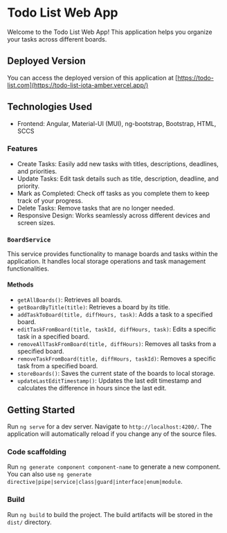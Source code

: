 # Todo List Web App

Welcome to the Todo List Web App! This application helps you organize your tasks across different boards.

## Deployed Version

You can access the deployed version of this application at [https://todo-list.com](https://todo-list-iota-amber.vercel.app/)

## Technologies Used

- Frontend: Angular, Material-UI (MUI), ng-bootstrap, Bootstrap, HTML, SCCS

### Features

- Create Tasks: Easily add new tasks with titles, descriptions, deadlines, and priorities.
- Update Tasks: Edit task details such as title, description, deadline, and priority.
- Mark as Completed: Check off tasks as you complete them to keep track of your progress.
- Delete Tasks: Remove tasks that are no longer needed.
- Responsive Design: Works seamlessly across different devices and screen sizes.

### `BoardService`

This service provides functionality to manage boards and tasks within the application. It handles local storage operations and task management functionalities.

#### Methods

- `getAllBoards()`: Retrieves all boards.
- `getBoardByTitle(title)`: Retrieves a board by its title.
- `addTaskToBoard(title, diffHours, task)`: Adds a task to a specified board.
- `editTaskFromBoard(title, taskId, diffHours, task)`: Edits a specific task in a specified board.
- `removeAllTaskFromBoard(title, diffHours)`: Removes all tasks from a specified board.
- `removeTaskFromBoard(title, diffHours, taskId)`: Removes a specific task from a specified board.
- `storeBoards()`: Saves the current state of the boards to local storage.
- `updateLastEditTimestamp()`: Updates the last edit timestamp and calculates the difference in hours since the last edit.

## Getting Started

Run `ng serve` for a dev server. Navigate to `http://localhost:4200/`. The application will automatically reload if you change any of the source files.

### Code scaffolding

Run `ng generate component component-name` to generate a new component. You can also use `ng generate directive|pipe|service|class|guard|interface|enum|module`.

### Build

Run `ng build` to build the project. The build artifacts will be stored in the `dist/` directory.

